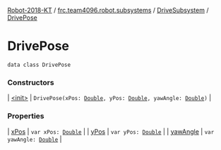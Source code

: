 [Robot-2018-KT](../../../index.md) / [frc.team4096.robot.subsystems](../../index.md) / [DriveSubsystem](../index.md) / [DrivePose](./index.md)

# DrivePose

`data class DrivePose`

### Constructors

| [&lt;init&gt;](-init-.md) | `DrivePose(xPos: `[`Double`](https://kotlinlang.org/api/latest/jvm/stdlib/kotlin/-double/index.html)`, yPos: `[`Double`](https://kotlinlang.org/api/latest/jvm/stdlib/kotlin/-double/index.html)`, yawAngle: `[`Double`](https://kotlinlang.org/api/latest/jvm/stdlib/kotlin/-double/index.html)`)` |

### Properties

| [xPos](x-pos.md) | `var xPos: `[`Double`](https://kotlinlang.org/api/latest/jvm/stdlib/kotlin/-double/index.html) |
| [yPos](y-pos.md) | `var yPos: `[`Double`](https://kotlinlang.org/api/latest/jvm/stdlib/kotlin/-double/index.html) |
| [yawAngle](yaw-angle.md) | `var yawAngle: `[`Double`](https://kotlinlang.org/api/latest/jvm/stdlib/kotlin/-double/index.html) |

